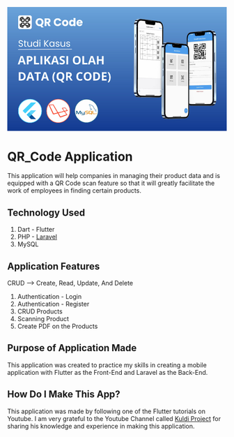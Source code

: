 [![Demo Aplication](https://github.com/Frans-Budi/Frans-Budi/blob/main/Thumbnail/Thum-QrCode.jpg)](https://youtu.be/-r2XEqVkmlU)

# QR_Code Application

This application will help companies in managing their product data and is equipped with a QR Code scan feature so that it will greatly facilitate the work of employees in finding certain products.

## Technology Used

1. Dart - Flutter
2. PHP - [Laravel](https://github.com/Frans-Budi/QR-Code-API)
3. MySQL

## Application Features

CRUD --> Create, Read, Update, And Delete

1. Authentication - Login
2. Authentication - Register
3. CRUD Products
4. Scanning Product
5. Create PDF on the Products

## Purpose of Application Made

This application was created to practice my skills in creating a mobile application with Flutter as the Front-End and Laravel as the Back-End.

## How Do I Make This App?

This application was made by following one of the Flutter tutorials on Youtube. I am very grateful to the Youtube Channel called [Kuldi Project](https://www.youtube.com/@KuldiiProject) for sharing his knowledge and experience in making this application.
